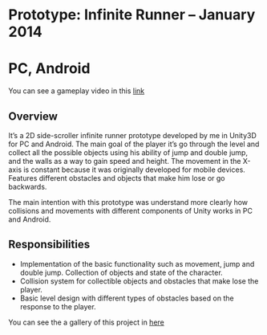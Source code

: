 # Prototype: Infinite Runner – January 2014
# PC, Android

You can see a gameplay video in this [link](https://youtu.be/9G911ROYm3k)

## Overview

It’s a 2D side-scroller infinite runner prototype developed by me in Unity3D for PC and Android. The main goal of the player it’s go through the level and collect all the possible objects using his ability of jump and double jump, and the walls as a way to gain speed and height. The movement in the X-axis is constant because it was originally developed for mobile devices. Features different obstacles and objects that make him lose or go backwards.

The main intention with this prototype was understand more clearly how collisions and movements with different components of Unity works in PC and Android.

## Responsibilities

* Implementation of the basic functionality such as movement, jump and double jump. Collection of objects and state of the character.
* Collision system for collectible objects and obstacles that make lose the player.
* Basic level design with different types of obstacles based on the response to the player.

You can see the a gallery of this project in [here](http://s1132.photobucket.com/user/OscarRPR/slideshow/Prototype%20-%20Infinite%20Runner)